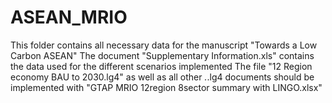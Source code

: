 # ASEAN_MRIO
This folder contains all necessary data for the manuscript "Towards a Low Carbon ASEAN"
The document "Supplementary Information.xls" contains the data used for the different scenarios implemented
The file "12 Region economy BAU to 2030.lg4" as well as all other *.*.lg4 documents should be implemented with "GTAP MRIO 12region 8sector summary with LINGO.xlsx"
